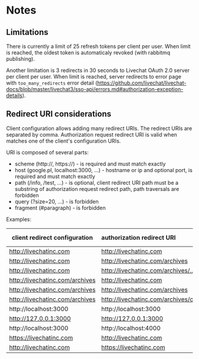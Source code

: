 # Notes

## Limitations

There is currently a limit of 25 refresh tokens per client per user. When limit is reached, the oldest token is automaticaly revoked (with rabbitmq publishing). 

Another limitation is 3 redirects in 30 seconds to Livechat OAuth 2.0 server per client per user. When limit is reached, server redirects to error page with `too_many_redirects` error detail (https://github.com/livechat/livechat-docs/blob/master/livechat3/sso-api/errors.md#authorization-exception-details).

## Redirect URI considerations

Client configuration allows adding many redirect URIs. The redirect URIs are separated by comma. Authorization request redirect URI is valid when matches one of the client's configuration URIs.

URI is composed of several parts:

* scheme (http://, https://) - is required and must match exactly
* host (google.pl, localhost:3000, ...) - hostname or ip and optional port, is required and must match exactly
* path (/info, /test, ...) - is optional, client redirect URI path must be a substring of authorization request redirect path, path traversals are forbidden
* query (?size=20, ...) - is forbidden
* fragment (#paragraph) - is forbidden

Examples:

| client redirect configuration      | authorization redirect URI            | is valid|
| ---------------------------------- |:--------------------------------------| --------|
| http://livechatinc.com             | http://livechatinc.com                | yes     |
| http://livechatinc.com             | http://livechatinc.com/archives       | yes     |
| http://livechatinc.com             | http://livechatinc.com/archives/../   | no      |
| http://livechatinc.com/archives    | http://livechatinc.com                | no      |
| http://livechatinc.com/archives    | http://livechatinc.com/archives       | yes     |
| http://livechatinc.com/archives    | http://livechatinc.com/archives/chats | yes     |
| http://localhost:3000              | http://localhost:3000                 | yes     |
| http://127.0.0.1:3000              | http://127.0.0.1:3000                 | yes     |
| http://localhost:3000              | http://localhost:4000                 | no      |
| https://livechatinc.com            | http://livechatinc.com                | no      |
| http://livechatinc.com             | https://livechatinc.com               | no      |
